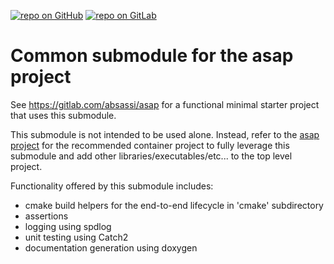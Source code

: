 [![repo on GitHub](https://img.shields.io/badge/repo-GitHub-brightgreen.svg)](https://github.com/abdes/asap_common)
[![repo on GitLab](https://img.shields.io/badge/repo-GitLab-brightgreen.svg)](https://gitlab.com/absassi/asap_common)

# Common submodule for the asap project

See https://gitlab.com/absassi/asap for a functional minimal starter project
that uses this submodule.

This submodule is not intended to be used alone. Instead, refer to the [asap
project](https://gitlab.com/absassi/asap) for the recommended container project
to fully leverage this submodule and add other libraries/executables/etc... to
the top level project.

Functionality offered by this submodule includes:
  - cmake build helpers for the end-to-end lifecycle in 'cmake' subdirectory
  - assertions
  - logging using spdlog
  - unit testing using Catch2
  - documentation generation using doxygen

